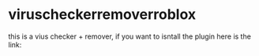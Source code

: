 # viruscheckerremoverroblox

this is a vius checker + remover, if you want to isntall the plugin here is the link:
